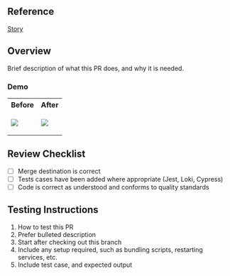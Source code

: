 ## Reference

[Story](STORY_LINK)

## Overview

Brief description of what this PR does, and why it is needed.

### Demo

<table>
<tr><th>Before</th><th>After</th></tr>
<tr>
<td>

![](BEFORE_IMAGE_URL_HERE)

</td>
<td>

![](AFTER_IMAGE_URL_HERE)

</td>
</tr>
</table>

## Review Checklist

- [ ] Merge destination is correct
- [ ] Tests cases have been added where appropriate (Jest, Loki, Cypress)
- [ ] Code is correct as understood and conforms to quality standards

## Testing Instructions

1. How to test this PR
2. Prefer bulleted description
3. Start after checking out this branch
4. Include any setup required, such as bundling scripts, restarting services, etc.
5. Include test case, and expected output